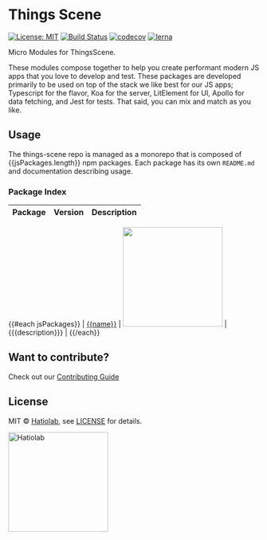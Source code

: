 [comment]: # 'NOTE: This file is generated and should not be modify directly. Update `templates/ROOT_README.hbs.md` instead'

# Things Scene

[![License: MIT](https://img.shields.io/badge/License-MIT-green.svg)](LICENSE.md)
[![Build Status](https://travis-ci.org/things-scene/things-scene.svg?branch=master)](https://travis-ci.org/things-scene/things-scene)
[![codecov](https://codecov.io/gh/things-scene/things-scene/branch/master/graph/badge.svg)](https://codecov.io/gh/things-scene/things-scene)
[![lerna](https://img.shields.io/badge/maintained%20with-lerna-cc00ff.svg)](https://lernajs.io/)

Micro Modules for ThingsScene.

These modules compose together to help you create performant modern JS apps that you love to develop and test. These packages are developed primarily to be used on top of the stack we like best for our JS apps; Typescript for the flavor, Koa for the server, LitElement for UI, Apollo for data fetching, and Jest for tests. That said, you can mix and match as you like.

## Usage

The things-scene repo is managed as a monorepo that is composed of {{jsPackages.length}} npm packages.
Each package has its own `README.md` and documentation describing usage.

### Package Index

| Package | Version | Description |
| ------- | ------- | ----------- |
{{#each jsPackages}}
| [{{name}}](packages/{{name}}) | <a href="https://badge.fury.io/js/%40things-scene%2F{{name}}"><img src="https://badge.fury.io/js/%40things-scene%2F{{name}}.svg" width="200px" /></a> | {{{description}}} |
{{/each}}

## Want to contribute?

Check out our [Contributing Guide](./.github/CONTRIBUTING.md)

## License

MIT &copy; [Hatiolab](https://www.hatiolab.com/), see [LICENSE](LICENSE.md) for details.

<a href="http://www.hatiolab.com/"><img src="https://www.hatiolab.com/assets/img/logo.png" alt="Hatiolab" width="200" /></a>
